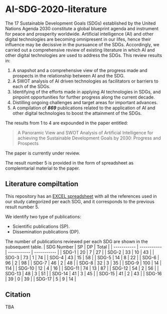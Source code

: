 # AI-SDG-2020-literature
The 17 Sustainable Development Goals (SDGs) established by the United Nations Agenda 2030 constitute a global blueprint agenda and instrument for peace and prosperity worldwide. Artificial intelligence (AI) and other digital technologies are becoming omnipresent in our lifes, hence their influence may be decissive in the pursuance of the SDGs. Accordingly, we carried out a comprehensive review of existing literature in which AI and other digital technologies are used to address the SDGs. This review results in:

1. A snapshot and a comprehensive view of the progress made and prospects in the relationship between AI and the SDG.
2. A SWOT analysis of AI driven technologies as facilitators or barriers  to each of the SDGs.
3. Identifying of the efforts made in applying AI technologies in SDGs, and pinpoint opportunities for further progress along the current decade.
4. Distilling ongoing challenges and target areas for important advances.
5. A compilation of ***869*** publications related to the application of AI and other digital technologies to boost the attainment of the SDGs.

The results from 1 to 4 are expounded in the paper entitled:

>A Panoramic View and SWOT Analysis of Artificial Intelligence for achieving the Sustainable Development Goals by 2030: Progress and Prospects

The paper is currently under review.

The result number 5 is provided in the form of spreadsheet as complemtarial material to the paper.

## Literature compiltation
This repository has an [EXCEL spreadsheet](AI-SDG-2020-literature.xlsx) with all the references used in our study categorized per each SDG, and it corresponds to the previous result number 5.

We identify two type of publications:

* Scientific publications (SP).
* Dissemination publications (DP).

The number of publications reviewed per each SDG are shown in the subsequent table.
| SDG Number | SP | DP | Total |
| ----------- |  ----------- | ----------- | ----------- |
| SDG-1 | 20 | 7 | 27 |
| SDG-2 | 33 | 10 | 43 |
| SDG-3 | 73 | 1 | 74 |
| SDG-4 | 43 | 15 | 58 |
| SDG-5 | 14 | 8 | 22 |
| SDG-6 | 96 | 2 | 98 |
| SDG-7 | 46 | 2 | 48 |
| SDG-8 | 32 | 3 | 35 |
| SDG-9 | 100 | 14 | 114 |
| SDG-10 | 12 | 4 | 16 |
| SDG-11 | 74 | 13 | 87 |
| SDG-12 | 54 | 2 | 56 |
| SDG-13 | 48 | 3 | 51 |
| SDG-14 | 41 | 3 | 45 |
| SDG-15 | 41 | 2 | 43 |
| SDG-16 | 39 | 0 | 39 |
| SDG-17 | 5 | 9 | 14 |

## Citation
TBA